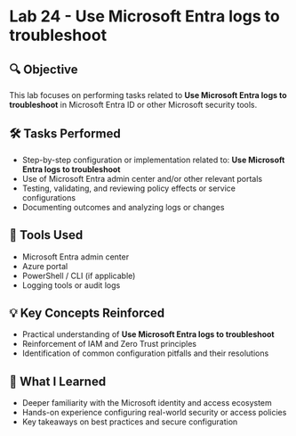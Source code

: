 # Lab 24 - Use Microsoft Entra logs to troubleshoot

## 🔍 Objective
This lab focuses on performing tasks related to **Use Microsoft Entra logs to troubleshoot** in Microsoft Entra ID or other Microsoft security tools.

## 🛠️ Tasks Performed
- Step-by-step configuration or implementation related to: **Use Microsoft Entra logs to troubleshoot**
- Use of Microsoft Entra admin center and/or other relevant portals
- Testing, validating, and reviewing policy effects or service configurations
- Documenting outcomes and analyzing logs or changes

## 🧪 Tools Used
- Microsoft Entra admin center
- Azure portal
- PowerShell / CLI (if applicable)
- Logging tools or audit logs

## 💡 Key Concepts Reinforced
- Practical understanding of **Use Microsoft Entra logs to troubleshoot**
- Reinforcement of IAM and Zero Trust principles
- Identification of common configuration pitfalls and their resolutions

## 🧠 What I Learned
- Deeper familiarity with the Microsoft identity and access ecosystem
- Hands-on experience configuring real-world security or access policies
- Key takeaways on best practices and secure configuration

